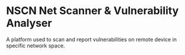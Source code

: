 # NSCN Net Scanner & Vulnerability Analyser

A platform used to scan and report vulnerabilities on remote device in specific network space.